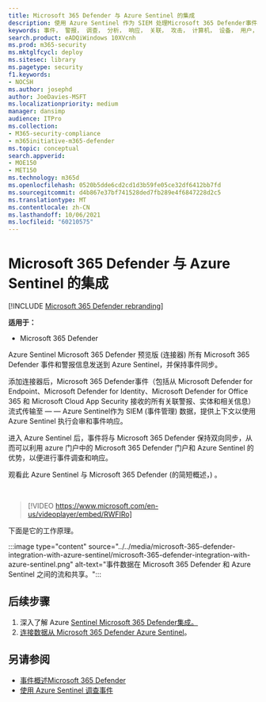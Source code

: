 ```yaml
---
title: Microsoft 365 Defender 与 Azure Sentinel 的集成
description: 使用 Azure Sentinel 作为 SIEM 处理Microsoft 365 Defender事件。
keywords: 事件， 警报， 调查， 分析， 响应， 关联， 攻击， 计算机， 设备， 用户， 标识， 标识， 邮箱， 电子邮件， 365， microsoft， m365
search.product: eADQiWindows 10XVcnh
ms.prod: m365-security
ms.mktglfcycl: deploy
ms.sitesec: library
ms.pagetype: security
f1.keywords:
- NOCSH
ms.author: josephd
author: JoeDavies-MSFT
ms.localizationpriority: medium
manager: dansimp
audience: ITPro
ms.collection:
- M365-security-compliance
- m365initiative-m365-defender
ms.topic: conceptual
search.appverid:
- MOE150
- MET150
ms.technology: m365d
ms.openlocfilehash: 0520b5dde6cd2cd1d3b59fe05ce32df6412bb7fd
ms.sourcegitcommit: d4b867e37bf741528ded7fb289e4f6847228d2c5
ms.translationtype: MT
ms.contentlocale: zh-CN
ms.lasthandoff: 10/06/2021
ms.locfileid: "60210575"
---
```

# <a name="microsoft-365-defender-integration-with-azure-sentinel"></a>Microsoft 365 Defender 与 Azure Sentinel 的集成

[!INCLUDE [Microsoft 365 Defender rebranding](../includes/microsoft-defender.md)]

**适用于：**
- Microsoft 365 Defender

Azure Sentinel Microsoft 365 Defender 预览版 (连接器) 所有 Microsoft 365 Defender 事件和警报信息发送到 Azure Sentinel，并保持事件同步。 

添加连接器后，Microsoft 365 Defender事件（包括从 Microsoft Defender for Endpoint、Microsoft Defender for Identity、Microsoft Defender for Office 365 和 Microsoft Cloud App Security 接收的所有关联警报、实体和相关信息）流式传输至 &mdash; &mdash; Azure Sentinel作为 SIEM (事件管理) 数据，提供上下文以使用 Azure Sentinel 执行会审和事件响应。 

进入 Azure Sentinel 后，事件将与 Microsoft 365 Defender 保持双向同步，从而可以利用 azure 门户中的 Microsoft 365 Defender 门户和 Azure Sentinel 的优势，以便进行事件调查和响应。

观看此 Azure Sentinel 与 Microsoft 365 Defender (的简短概述，) 。

<br>

>[!VIDEO https://www.microsoft.com/en-us/videoplayer/embed/RWFIRo]


下面是它的工作原理。

:::image type="content" source="../../media/microsoft-365-defender-integration-with-azure-sentinel/microsoft-365-defender-integration-with-azure-sentinel.png" alt-text="事件数据在 Microsoft 365 Defender 和 Azure Sentinel 之间的流和共享。":::

## <a name="next-steps"></a>后续步骤

1. 深入了解 Azure [Sentinel Microsoft 365 Defender集成。](/azure/sentinel/microsoft-365-defender-sentinel-integration)
2. [连接数据从 Microsoft 365 Defender Azure Sentinel](/azure/sentinel/connect-microsoft-365-defender)。

## <a name="see-also"></a>另请参阅

- [事件概述Microsoft 365 Defender](incidents-overview.md)
- [使用 Azure Sentinel 调查事件](/azure/sentinel/tutorial-investigate-cases)
